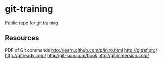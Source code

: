 git-training
============

Public repo for git training

Resources
---------
PDF of Git commands
http://learn.github.com/p/intro.html
http://gitref.org/
http://gitready.com/
http://git-scm.com/book
http://gitimmersion.com/

